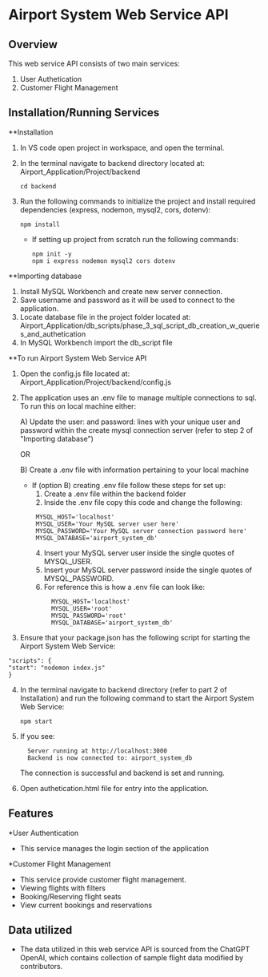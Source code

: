 # Airport System Web Service API

## Overview
This web service API consists of two main services:
1. User Authetication
2. Customer Flight Management

## Installation/Running Services
**Installation 
  1. In VS code open project in workspace, and open the terminal.
  2. In the terminal navigate to backend directory located at: Airport_Application/Project/backend
     ```
     cd backend
     ```
  4. Run the following commands to initialize the project and install required dependencies (express, nodemon, mysql2, cors, dotenv):
       ```
       npm install
       ```

       * If setting up project from scratch run the following commands:
         ```
         npm init -y
         npm i express nodemon mysql2 cors dotenv
         ```

**Importing database
  1. Install MySQL Workbench and create new server connection.
  2. Save username and password as it will be used to connect to the application.
  3. Locate database file in the project folder located at: Airport_Application/db_scripts/phase_3_sql_script_db_creation_w_queries_and_authetication
  4. In MySQL Workbench import the db_script file
    
**To run Airport System Web Service API
  1. Open the config.js file located at: Airport_Application/Project/backend/config.js
  2. The application uses an .env file to manage multiple connections to sql. To run this on local machine either:

     A) Update the user: and password: lines with your unique user and password within the create mysql connection server (refer to step 2 of "Importing database")
     
       OR
     
     B) Create a .env file with information pertaining to your local machine

       * If (option B) creating .env file follow these steps for set up:
         1. Create a .env file within the backend folder
         2. Inside the .env file copy this code and change the following:
           ```
            MYSQL_HOST='localhost'
            MYSQL_USER='Your MySQL server user here'
            MYSQL_PASSWORD='Your MySQL server connection password here'
            MYSQL_DATABASE='airport_system_db'
           ```
         4. Insert your MySQL server user inside the single quotes of MYSQL_USER.
         5. Insert your MySQL server password inside the single quotes of MYSQL_PASSWORD.
         6. For reference this is how a .env file can look like:
            ```
              MYSQL_HOST='localhost'
              MYSQL_USER='root'
              MYSQL_PASSWORD='root'
              MYSQL_DATABASE='airport_system_db'
            ```
            
  2. Ensure that your package.json has the following script for starting the Airport System Web Service:

    "scripts": {
    "start": "nodemon index.js"
    }

  4. In the terminal navigate to backend directory (refer to part 2 of Installation) and run the following command to start the Airport System Web Service:
     ```
     npm start
     ```

  6. If you see:
     ```
       Server running at http://localhost:3000
       Backend is now connected to: airport_system_db
     ```
     The connection is successful and backend is set and running.

  7. Open authetication.html file for entry into the application.

## Features
*User Authentication
  - This service manages the login section of the application

*Customer Flight Management
  - This service provide customer flight management.
  - Viewing flights with filters
  - Booking/Reserving flight seats
  - View current bookings and reservations

## Data utilized 
* The data utilized in this web service API is sourced from the ChatGPT OpenAI, which contains collection of sample flight data modified by contributors.
